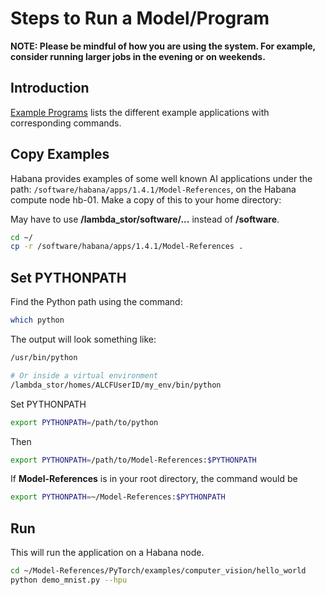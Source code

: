 # Steps to Run a Model/Program

**NOTE:  Please be mindful of how you are using the system.
For example, consider running larger jobs in the evening or on weekends.**

## Introduction

[Example Programs](Example-Programs.md) lists the different example applications with
corresponding commands.

## Copy Examples

Habana provides examples of some well known AI applications under the path: `/software/habana/apps/1.4.1/Model-References`, on the Habana compute node hb-01. Make a copy of this to your home directory:

May have to use **/lambda_stor/software/...** instead of **/software**.

```bash
cd ~/
cp -r /software/habana/apps/1.4.1/Model-References .
```

## Set PYTHONPATH

Find the Python path using the command:

```bash
which python
```

The output will look something like:

```bash
/usr/bin/python

# Or inside a virtual environment
/lambda_stor/homes/ALCFUserID/my_env/bin/python
```

Set PYTHONPATH

```bash
export PYTHONPATH=/path/to/python
```

Then

```bash
export PYTHONPATH=/path/to/Model-References:$PYTHONPATH
```

If **Model-References** is in your root directory, the command would be

```bash
export PYTHONPATH=~/Model-References:$PYTHONPATH
```

## Run

This will run the application on a Habana node.

```bash
cd ~/Model-References/PyTorch/examples/computer_vision/hello_world
python demo_mnist.py --hpu
```
